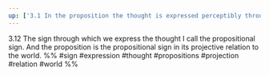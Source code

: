 ```yaml
---
up: ['3.1 In the proposition the thought is expressed perceptibly through the senses.']
---
```

3.12 The sign through which we express the thought I call the propositional sign. And the proposition is the propositional sign in its projective relation to the world.
%%
#sign #expression #thought #propositions  #projection #relation #world %%